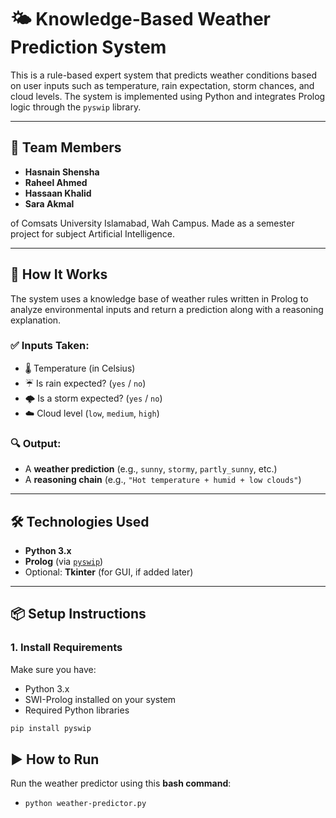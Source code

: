 # 🌤️ Knowledge-Based Weather Prediction System

This is a rule-based expert system that predicts weather conditions based on user inputs such as temperature, rain expectation, storm chances, and cloud levels. The system is implemented using Python and integrates Prolog logic through the `pyswip` library.

---

## 👥 Team Members

- **Hasnain Shensha**
- **Raheel Ahmed**
- **Hassaan Khalid**
- **Sara Akmal**

of Comsats University Islamabad, Wah Campus. Made as a semester project for subject Artificial Intelligence.

---

## 🧠 How It Works

The system uses a knowledge base of weather rules written in Prolog to analyze environmental inputs and return a prediction along with a reasoning explanation.

### ✅ Inputs Taken:

- 🌡️ Temperature (in Celsius)
- ☔ Is rain expected? (`yes` / `no`)
- 🌩️ Is a storm expected? (`yes` / `no`)
- ☁️ Cloud level (`low`, `medium`, `high`)

### 🔍 Output:

- A **weather prediction** (e.g., `sunny`, `stormy`, `partly_sunny`, etc.)
- A **reasoning chain** (e.g., `"Hot temperature + humid + low clouds"`)

---

## 🛠️ Technologies Used

- **Python 3.x**
- **Prolog** (via [`pyswip`](https://github.com/yuce/pyswip))
- Optional: **Tkinter** (for GUI, if added later)

---

## 📦 Setup Instructions

### 1. Install Requirements

Make sure you have:

- Python 3.x
- SWI-Prolog installed on your system
- Required Python libraries

```bash
pip install pyswip
```

## ▶️ How to Run

Run the weather predictor using this **bash command**:

- `python weather-predictor.py`
